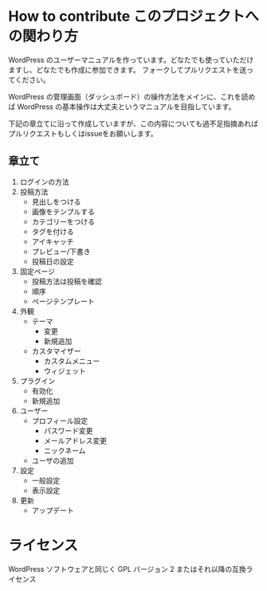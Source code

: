 # How to contribute このプロジェクトへの関わり方

WordPress のユーザーマニュアルを作っています。どなたでも使っていただけますし、どなたでも作成に参加できます。
フォークしてプルリクエストを送ってください。

WordPress の管理画面（ダッシュボード）の操作方法をメインに、これを読めば WordPress の基本操作は大丈夫というマニュアルを目指しています。

下記の章立てに沿って作成していますが、この内容についても過不足指摘あればプルリクエストもしくはissueをお願いします。

## 章立て

1. ログインの方法
1. 投稿方法
	- 見出しをつける
	- 画像をテンプルする
	- カテゴリーをつける
	- タグを付ける
	- アイキャッチ
	- プレビュー/下書き
	- 投稿日の設定
1. 固定ページ
	- 投稿方法は投稿を確認
	- 順序
	- ページテンプレート
1. 外観
	- テーマ
		- 変更
		- 新規追加
	- カスタマイザー
		- カスタムメニュー
		- ウィジェット
1. プラグイン
	- 有効化
	- 新規追加
1. ユーザー
	- プロフィール設定
		- パスワード変更
		- メールアドレス変更
		- ニックネーム
	- ユーザの追加
1. 設定
	- 一般設定
	- 表示設定
1. 更新
	- アップデート

# ライセンス	
WordPress ソフトウェアと同じく GPL バージョン 2 またはそれ以降の互換ライセンス

